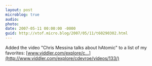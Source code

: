 ```yaml
---
layout: post
microblog: true
audio: 
photo: 
date: 2007-05-11 00:00:00 -0000
guid: http://xtof.micro.blog/2007/05/11/t60290302.html
---
```

Added the video "Chris Messina talks about hAtomic" to a list of my favorites: [www.viddler.com/explore/c...](http://www.viddler.com/explore/cdevroe/videos/133/)
